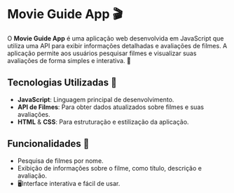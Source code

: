 # Movie Guide App 🎬

O **Movie Guide App** é uma aplicação web desenvolvida em JavaScript que utiliza uma API para exibir informações detalhadas e avaliações de filmes. A aplicação permite aos usuários pesquisar filmes e visualizar suas avaliações de forma simples e interativa. 🍿

## Tecnologias Utilizadas 🚀

- **JavaScript**: Linguagem principal de desenvolvimento.
- **API de Filmes**: Para obter dados atualizados sobre filmes e suas avaliações.
- **HTML** & **CSS**: Para estruturação e estilização da aplicação.

## Funcionalidades 🧩

- Pesquisa de filmes por nome.
- Exibição de informações sobre o filme, como título, descrição e avaliação.
- 🖥Interface interativa e fácil de usar.

